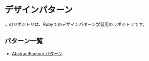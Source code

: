 # デザインパターン

このリポジトリは、Rubyでのデザインパターン学習用のリポジトリです。

## パターン一覧

- [AbstractFactory パターン](abstract_factory.rb)
